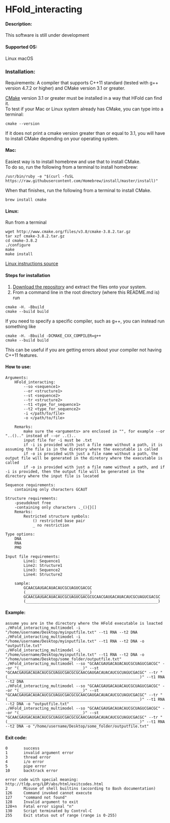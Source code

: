 # HFold_interacting

#### Description:
This software is still under development

#### Supported OS: 
Linux 
macOS 

### Installation:  
Requirements: A compiler that supports C++11 standard (tested with g++ version 4.7.2 or higher)  and CMake version 3.1 or greater.    

[CMake](https://cmake.org/install/) version 3.1 or greater must be installed in a way that HFold can find it.    
To test if your Mac or Linux system already has CMake, you can type into a terminal:      
```
cmake --version
```
If it does not print a cmake version greater than or equal to 3.1, you will have to install CMake depending on your operating system.

#### Mac:    
Easiest way is to install homebrew and use that to install CMake.    
To do so, run the following from a terminal to install homebrew:      
```  
/usr/bin/ruby -e "$(curl -fsSL https://raw.githubusercontent.com/Homebrew/install/master/install)"   
```    
When that finishes, run the following from a terminal to install CMake.     
```   
brew install cmake   
``` 
#### Linux:    
Run from a terminal     
```
wget http://www.cmake.org/files/v3.8/cmake-3.8.2.tar.gz
tar xzf cmake-3.8.2.tar.gz
cd cmake-3.8.2
./configure
make
make install
```
[Linux instructions source](https://geeksww.com/tutorials/operating_systems/linux/installation/downloading_compiling_and_installing_cmake_on_linux.php)

#### Steps for installation   
1. [Download the repository](https://github.com/HosnaJabbari/HFold.git) and extract the files onto your system.
2. From a command line in the root directory (where this README.md is) run
```
cmake -H. -Bbuild
cmake --build build
```   
If you need to specify a specific compiler, such as g++, you can instead run something like   
```
cmake -H. -Bbuild -DCMAKE_CXX_COMPILER=g++
cmake --build build
```   
This can be useful if you are getting errors about your compiler not having C++11 features.

#### How to use:
    Arguments:
        HFold_interacting:
            --so <sequence1>
            --or <structure1>
            --st <sequence2>
            --tr <structure2>
            --t1 <type_for_sequence1>
            --t2 <type_for_sequence2>
            -i </path/to/file>
            -o </path/to/file>

        Remarks:
            make sure the <arguments> are enclosed in "", for example --or "..().." instead of --or ..()..
            input file for -i must be .txt
            if -i is provided with just a file name without a path, it is assuming the file is in the diretory where the executable is called
            if -o is provided with just a file name without a path, the output file will be generated in the diretory where the executable is called
            if -o is provided with just a file name without a path, and if -i is provided, then the output file will be generated in the directory where the input file is located
    
    Sequence requirements:
        containing only characters GCAUT

    Structure requirements:
        -pseudoknot free
        -containing only characters ._(){}[]
        Remarks:
            Restricted structure symbols:
                () restricted base pair
                _ no restriction
    
    Type options:
        DNA
        RNA
        PMO

    Input file requirements:
            Line1: Sequence1
            Line2: Structure1
            Line3: Sequence2
            Line4: Structure2

        sample:
            GCAACGAUGACAUACAUCGCUAGUCGACGC
            (____________________________)
            GCAACGAUGACAUACAUCGCUAGUCGACGCGCAACGAUGACAUACAUCGCUAGUCGACGC
            (__________________________________________________________)

#### Example:
    assume you are in the directory where the HFold executable is loacted
    ./HFold_interacting_multimodel -i "/home/username/Desktop/myinputfile.txt" --t1 RNA --t2 DNA
    ./HFold_interacting_multimodel -i "/home/username/Desktop/myinputfile.txt" --t1 RNA --t2 DNA -o "outputfile.txt"
    ./HFold_interacting_multimodel -i "/home/username/Desktop/myinputfile.txt" --t1 RNA --t2 DNA -o "/home/username/Desktop/some_folder/outputfile.txt"
    ./HFold_interacting_multimodel --so "GCAACGAUGACAUACAUCGCUAGUCGACGC" --or "(____________________________)" --st "GCAACGAUGACAUACAUCGCUAGUCGACGCGCAACGAUGACAUACAUCGCUAGUCGACGC" --tr "(__________________________________________________________)" --t1 RNA --t2 DNA
    ./HFold_interacting_multimodel --so "GCAACGAUGACAUACAUCGCUAGUCGACGC" --or "(____________________________)" --st "GCAACGAUGACAUACAUCGCUAGUCGACGCGCAACGAUGACAUACAUCGCUAGUCGACGC" --tr "(__________________________________________________________)" --t1 RNA --t2 DNA -o "outputfile.txt"
    ./HFold_interacting_multimodel --so "GCAACGAUGACAUACAUCGCUAGUCGACGC" --or "(____________________________)" --st "GCAACGAUGACAUACAUCGCUAGUCGACGCGCAACGAUGACAUACAUCGCUAGUCGACGC" --tr "(__________________________________________________________)" --t1 RNA --t2 DNA -o "/home/username/Desktop/some_folder/outputfile.txt"

    
#### Exit code:
    0       success
    1	    invalid argument error 
    3	    thread error
    4       i/o error
    5       pipe error
    10      backtrack error
    
    error code with special meaning: http://tldp.org/LDP/abs/html/exitcodes.html
    2	    Misuse of shell builtins (according to Bash documentation)
    126	    Command invoked cannot execute
    127	    "command not found"
    128	    Invalid argument to exit	
    128+n	Fatal error signal "n"
    130	    Script terminated by Control-C
    255	    Exit status out of range (range is 0-255)
